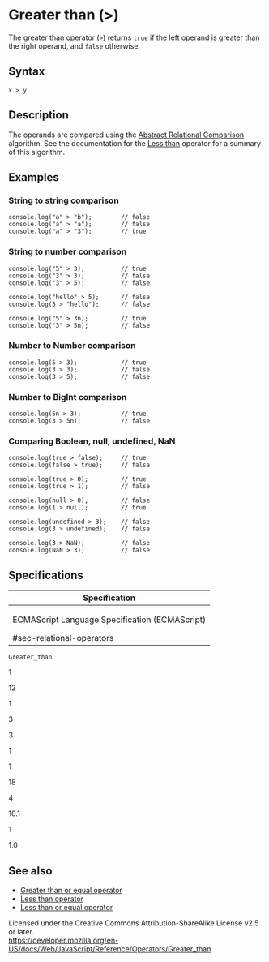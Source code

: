 Greater than (&gt;)
===================

The greater than operator (`>`) returns `true` if the left operand is greater than the right operand, and `false` otherwise.

Syntax
------

    x > y

Description
-----------

The operands are compared using the [Abstract Relational Comparison](https://tc39.es/ecma262/#sec-abstract-relational-comparison) algorithm. See the documentation for the [Less than](less_than) operator for a summary of this algorithm.

Examples
--------

### String to string comparison

    console.log("a" > "b");        // false
    console.log("a" > "a");        // false
    console.log("a" > "3");        // true

### String to number comparison

    console.log("5" > 3);          // true
    console.log("3" > 3);          // false
    console.log("3" > 5);          // false

    console.log("hello" > 5);      // false
    console.log(5 > "hello");      // false

    console.log("5" > 3n);         // true
    console.log("3" > 5n);         // false

### Number to Number comparison

    console.log(5 > 3);            // true
    console.log(3 > 3);            // false
    console.log(3 > 5);            // false

### Number to BigInt comparison

    console.log(5n > 3);           // true
    console.log(3 > 5n);           // false

### Comparing Boolean, null, undefined, NaN

    console.log(true > false);     // true
    console.log(false > true);     // false

    console.log(true > 0);         // true
    console.log(true > 1);         // false

    console.log(null > 0);         // false
    console.log(1 > null);         // true

    console.log(undefined > 3);    // false
    console.log(3 > undefined);    // false

    console.log(3 > NaN);          // false
    console.log(NaN > 3);          // false

Specifications
--------------

<table><colgroup><col style="width: 100%" /></colgroup><thead><tr class="header"><th>Specification</th></tr></thead><tbody><tr class="odd"><td><p>ECMAScript Language Specification (ECMAScript)<br />
</p><span class="small">#sec-relational-operators</span></td></tr></tbody></table>

`Greater_than`

1

12

1

3

3

1

1

18

4

10.1

1

1.0

See also
--------

-   [Greater than or equal operator](greater_than_or_equal)
-   [Less than operator](less_than)
-   [Less than or equal operator](less_than_or_equal)

Licensed under the Creative Commons Attribution-ShareAlike License v2.5 or later.  
<a href="https://developer.mozilla.org/en-US/docs/Web/JavaScript/Reference/Operators/Greater_than" class="_attribution-link">https://developer.mozilla.org/en-US/docs/Web/JavaScript/Reference/Operators/Greater_than</a>
